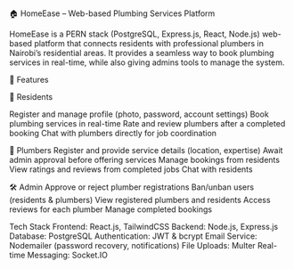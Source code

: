 🏠 HomeEase – Web-based Plumbing Services Platform

HomeEase is a PERN stack (PostgreSQL, Express.js, React, Node.js) web-based platform
that connects residents with professional plumbers in Nairobi’s residential areas.
It provides a seamless way to book plumbing services in real-time, while also 
giving admins tools to manage the system.

🚀 Features

👤 Residents

Register and manage profile (photo, password, account settings)
Book plumbing services in real-time
Rate and review plumbers after a completed booking
Chat with plumbers directly for job coordination

🔧 Plumbers
Register and provide service details (location, expertise)
Await admin approval before offering services
Manage bookings from residents
View ratings and reviews from completed jobs
Chat with residents

🛠️ Admin
Approve or reject plumber registrations
Ban/unban users (residents & plumbers)
View registered plumbers and residents
Access reviews for each plumber
Manage completed bookings

Tech Stack
Frontend: React.js, TailwindCSS
Backend: Node.js, Express.js
Database: PostgreSQL
Authentication: JWT & bcrypt
Email Service: Nodemailer (password recovery, notifications)
File Uploads: Multer 
Real-time Messaging: Socket.IO
